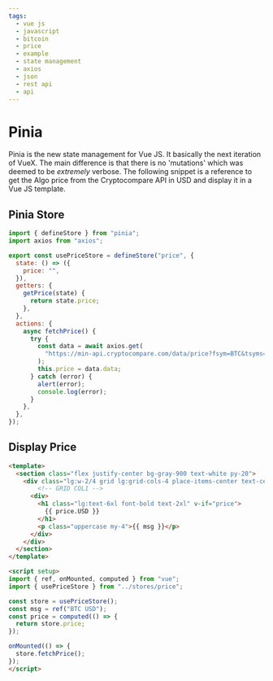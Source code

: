 ```yaml
---
tags:
  - vue js
  - javascript
  - bitcoin
  - price
  - example
  - state management
  - axios
  - json
  - rest api
  - api
---
```


# Pinia
Pinia is the new state management for Vue JS.  It basically the next iteration of VueX.  The main difference is that there is no 'mutations' which was deemed to be *extremely* verbose.  The following snippet is a reference to get the Algo price from the Cryptocompare API in USD and display it in a Vue JS template.

## Pinia Store

```js
import { defineStore } from "pinia";
import axios from "axios";

export const usePriceStore = defineStore("price", {
  state: () => ({
    price: "",
  }),
  getters: {
    getPrice(state) {
      return state.price;
    },
  },
  actions: {
    async fetchPrice() {
      try {
        const data = await axios.get(
          "https://min-api.cryptocompare.com/data/price?fsym=BTC&tsyms=USD"
        );
        this.price = data.data;
      } catch (error) {
        alert(error);
        console.log(error);
      }
    },
  },
});
```

## Display Price

```html
<template>
  <section class="flex justify-center bg-gray-900 text-white py-20">
    <div class="lg:w-2/4 grid lg:grid-cols-4 place-items-center text-center">
        <!-- GRID COL1 -->
      <div>
        <h1 class="lg:text-6xl font-bold text-2xl" v-if="price">
          {{ price.USD }}
        </h1>
        <p class="uppercase my-4">{{ msg }}</p>
      </div>
    </div>
  </section>
</template>

<script setup>
import { ref, onMounted, computed } from "vue";
import { usePriceStore } from "../stores/price";

const store = usePriceStore();
const msg = ref("BTC USD");
const price = computed(() => {
  return store.price;
});

onMounted(() => {
  store.fetchPrice();
});
</script>
```